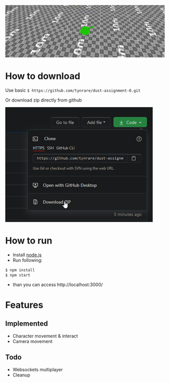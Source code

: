 ![game-pic](/dev/docs/game-screenshot-0.png)


# How to download

Use basic `$ https://github.com/tynrare/dust-assignment-0.git`

Or download zip directly from github

![download-via-zip-image](/dev/docs/readme-docs-download.png)

# How to run

* Install [node.js](https://nodejs.org/en/)
* Run following:
```
$ npm install
$ npm start
```
* than you can access http://localhost:3000/

# Features

## Implemented

* Character movement & interact
* Camera movement

## Todo

* Websockets multiplayer
* Cleanup